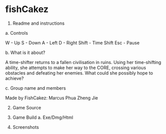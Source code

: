 # fishCakez

1. Readme and instructions

a. Controls

W - Up
S - Down
A - Left
D - Right
Shift - Time Shift
Esc - Pause

b. What is it about?

A time-shifter returns to a fallen civilisation in ruins. Using her time-shifting ability, she attempts to make her way to the CORE, crossing various obstacles and defeating her enemies. What could she possibly hope to achieve?

c. Group name and members

Made by FishCakez:
Marcus Phua Zheng Jie

2. Game Source

3. Game Build
a. Exe/Dmg/Html

4. Screenshots
